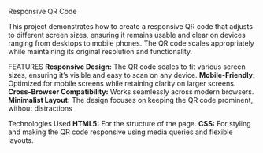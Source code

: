 Responsive QR Code

This project demonstrates how to create a responsive QR code that adjusts to different screen sizes, ensuring it remains usable and clear on devices ranging from desktops to mobile phones. The QR code scales appropriately while maintaining its original resolution and functionality.

FEATURES
**Responsive Design:** The QR code scales to fit various screen sizes, ensuring it’s visible and easy to scan on any device.
**Mobile-Friendly:** Optimized for mobile screens while retaining clarity on larger screens.
**Cross-Browser Compatibility:** Works seamlessly across modern browsers.
**Minimalist Layout:** The design focuses on keeping the QR code prominent, without distractions

Technologies Used
**HTML5:** For the structure of the page.
**CSS:** For styling and making the QR code responsive using media queries and flexible layouts.